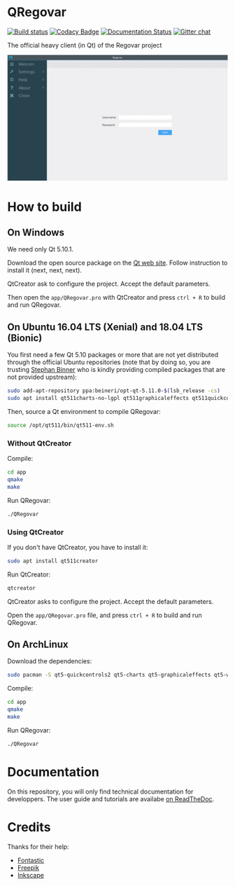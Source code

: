 # QRegovar


[![Build status](https://ci.appveyor.com/api/projects/status/275xv8xawf4hn199?svg=true)](https://ci.appveyor.com/project/ikit/qregovar) [![Codacy Badge](https://api.codacy.com/project/badge/Grade/ec9575b135cb4479ac10866799b00e63)](https://www.codacy.com/app/olivier_6/QRegovar?utm_source=github.com&amp;utm_medium=referral&amp;utm_content=REGOVAR/QRegovar&amp;utm_campaign=Badge_Grade) [![Documentation Status](https://readthedocs.org/projects/qregovar/badge/?version=latest)](https://readthedocs.org/projects/qregovar/) [![Gitter chat](https://badges.gitter.im/gitterHQ/gitter.png)](https://gitter.im/labsquare/Regovar)

The official heavy client (in Qt) of the Regovar project

![mokcup](https://raw.githubusercontent.com/REGOVAR/QRegovar/781c155b1a0d640f757ea5677d223f3d9e347ab7/docs/mockup/mockup.gif)

# How to build

## On Windows

We need only Qt 5.10.1.

Download the open source package on the [Qt web site](https://www.qt.io/download). Follow instruction to install it (next, next, next). 

QtCreator ask to configure the project. Accept the default parameters.

Then open the `app/QRegovar.pro` with QtCreator and press `ctrl + R` to build and run QRegovar.

## On Ubuntu 16.04 LTS (Xenial) and 18.04 LTS (Bionic)

You first need a few Qt 5.10 packages or more that are not yet distributed through the official Ubuntu repositories (note that by doing so, you are trusting [Stephan Binner](https://launchpad.net/~beineri) who is kindly providing compiled packages that are not provided upstream):

```sh
sudo add-apt-repository ppa:beineri/opt-qt-5.11.0-$(lsb_release -cs)
sudo apt install qt511charts-no-lgpl qt511graphicaleffects qt511quickcontrols2 qt511websockets
```

Then, source a Qt environment to compile QRegovar:

```sh
source /opt/qt511/bin/qt511-env.sh
```


### Without QtCreator

Compile:

```sh
cd app
qmake
make
```

Run QRegovar:

```sh
./QRegovar
```

### Using QtCreator

If you don't have QtCreator, you have to install it:

```sh
sudo apt install qt511creator
```

Run QtCreator:

```sh
qtcreator
```

QtCreator asks to configure the project. Accept the default parameters.

Open the `app/QRegovar.pro` file, and press `ctrl + R` to build and run QRegovar.

## On ArchLinux

Download the dependencies:

```sh
sudo pacman -S qt5-quickcontrols2 qt5-charts qt5-graphicaleffects qt5-websockets
```

Compile:

```sh
cd app
qmake
make
```

Run QRegovar:

```sh
./QRegovar
```

# Documentation

On this repository, you will only find technical documentation for developpers. The user guide and tutorials are availabe [on ReadTheDoc](https://regovar.readthedocs.io/fr/latest/).

# Credits

Thanks for their help:

 * [Fontastic](http://app.fontastic.me/)
 * [Freepik](https://www.flaticon.com/)
 * [Inkscape](https://inkscape.org/en/)

